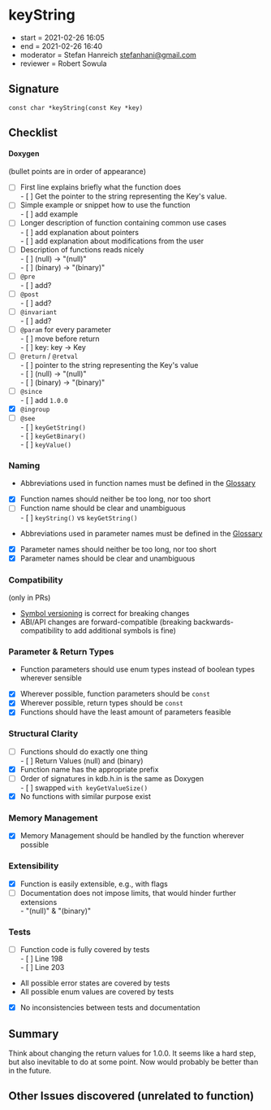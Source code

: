 # keyString

- start = 2021-02-26 16:05
- end = 2021-02-26 16:40
- moderator = Stefan Hanreich <stefanhani@gmail.com>
- reviewer = Robert Sowula

## Signature

`const char *keyString(const Key *key)`

## Checklist

#### Doxygen

(bullet points are in order of appearance)

- [ ] First line explains briefly what the function does  
      - [ ] Get the pointer to the string representing the Key's value.
- [ ] Simple example or snippet how to use the function  
      - [ ] add example
- [ ] Longer description of function containing common use cases  
      - [ ] add explanation about pointers  
      - [ ] add explanation about modifications from the user
- [ ] Description of functions reads nicely  
      - [ ] (null) -> "(null)"  
      - [ ] (binary) -> "(binary)"
- [ ] `@pre`  
      - [ ] add?
- [ ] `@post`  
      - [ ] add?
- [ ] `@invariant`  
      - [ ] add?
- [ ] `@param` for every parameter  
      - [ ] move before return  
      - [ ] key: key -> Key
- [ ] `@return` / `@retval`  
      - [ ] pointer to the string representing the Key's value  
      - [ ] (null) -> "(null)"  
      - [ ] (binary) -> "(binary)"
- [ ] `@since`  
      - [ ] add `1.0.0`
- [x] `@ingroup`
- [ ] `@see`  
      - [ ] `keyGetString()`  
      - [ ] `keyGetBinary()`  
      - [ ] `keyValue()`

### Naming

- Abbreviations used in function names must be defined in the
      [Glossary](/doc/help/elektra-glossary.md)
- [x] Function names should neither be too long, nor too short
- [ ] Function name should be clear and unambiguous  
      - [ ] `keyString()` vs `keyGetString()`
- Abbreviations used in parameter names must be defined in the
      [Glossary](/doc/help/elektra-glossary.md)
- [x] Parameter names should neither be too long, nor too short
- [x] Parameter names should be clear and unambiguous

### Compatibility

(only in PRs)

- [Symbol versioning](/doc/dev/symbol-versioning.md)
      is correct for breaking changes
- ABI/API changes are forward-compatible (breaking backwards-compatibility
      to add additional symbols is fine)

### Parameter & Return Types

- Function parameters should use enum types instead of boolean types
      wherever sensible
- [x] Wherever possible, function parameters should be `const`
- [x] Wherever possible, return types should be `const`
- [x] Functions should have the least amount of parameters feasible

### Structural Clarity

- [ ] Functions should do exactly one thing  
      - [ ] Return Values (null) and (binary)
- [x] Function name has the appropriate prefix
- [ ] Order of signatures in kdb.h.in is the same as Doxygen  
      - [ ] swapped `with keyGetValueSize()`
- [x] No functions with similar purpose exist

### Memory Management

- [x] Memory Management should be handled by the function wherever possible

### Extensibility

- [x] Function is easily extensible, e.g., with flags
- [ ] Documentation does not impose limits, that would hinder further extensions  
      - "(null)" & "(binary)"

### Tests

- [ ] Function code is fully covered by tests  
      - [ ] Line 198  
      - [ ] Line 203
- All possible error states are covered by tests
- All possible enum values are covered by tests
- [x] No inconsistencies between tests and documentation

## Summary
Think about changing the return values for 1.0.0. It seems like a hard step,
but also inevitable to do at some point. Now would probably be better than in
the future.

## Other Issues discovered (unrelated to function)
